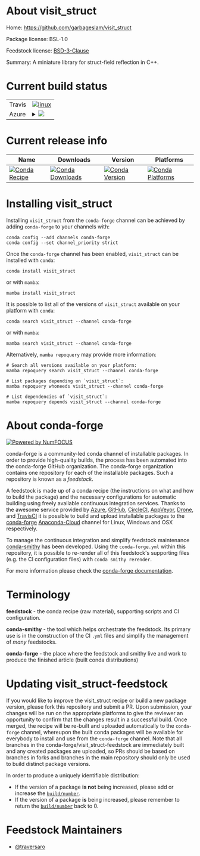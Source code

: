 About visit_struct
==================

Home: https://github.com/garbageslam/visit_struct

Package license: BSL-1.0

Feedstock license: [BSD-3-Clause](https://github.com/conda-forge/visit_struct-feedstock/blob/main/LICENSE.txt)

Summary: A miniature library for struct-field reflection in C++.

Current build status
====================


<table><tr>
    <td>Travis</td>
    <td>
      <a href="https://app.travis-ci.com/conda-forge/visit_struct-feedstock">
        <img alt="linux" src="https://img.shields.io/travis/com/conda-forge/visit_struct-feedstock/main.svg?label=Linux">
      </a>
    </td>
  </tr>
    
  <tr>
    <td>Azure</td>
    <td>
      <details>
        <summary>
          <a href="https://dev.azure.com/conda-forge/feedstock-builds/_build/latest?definitionId=16734&branchName=main">
            <img src="https://dev.azure.com/conda-forge/feedstock-builds/_apis/build/status/visit_struct-feedstock?branchName=main">
          </a>
        </summary>
        <table>
          <thead><tr><th>Variant</th><th>Status</th></tr></thead>
          <tbody><tr>
              <td>linux_64</td>
              <td>
                <a href="https://dev.azure.com/conda-forge/feedstock-builds/_build/latest?definitionId=16734&branchName=main">
                  <img src="https://dev.azure.com/conda-forge/feedstock-builds/_apis/build/status/visit_struct-feedstock?branchName=main&jobName=linux&configuration=linux%20linux_64_" alt="variant">
                </a>
              </td>
            </tr><tr>
              <td>linux_aarch64</td>
              <td>
                <a href="https://dev.azure.com/conda-forge/feedstock-builds/_build/latest?definitionId=16734&branchName=main">
                  <img src="https://dev.azure.com/conda-forge/feedstock-builds/_apis/build/status/visit_struct-feedstock?branchName=main&jobName=linux&configuration=linux%20linux_aarch64_" alt="variant">
                </a>
              </td>
            </tr><tr>
              <td>linux_ppc64le</td>
              <td>
                <a href="https://dev.azure.com/conda-forge/feedstock-builds/_build/latest?definitionId=16734&branchName=main">
                  <img src="https://dev.azure.com/conda-forge/feedstock-builds/_apis/build/status/visit_struct-feedstock?branchName=main&jobName=linux&configuration=linux%20linux_ppc64le_" alt="variant">
                </a>
              </td>
            </tr><tr>
              <td>osx_64</td>
              <td>
                <a href="https://dev.azure.com/conda-forge/feedstock-builds/_build/latest?definitionId=16734&branchName=main">
                  <img src="https://dev.azure.com/conda-forge/feedstock-builds/_apis/build/status/visit_struct-feedstock?branchName=main&jobName=osx&configuration=osx%20osx_64_" alt="variant">
                </a>
              </td>
            </tr><tr>
              <td>osx_arm64</td>
              <td>
                <a href="https://dev.azure.com/conda-forge/feedstock-builds/_build/latest?definitionId=16734&branchName=main">
                  <img src="https://dev.azure.com/conda-forge/feedstock-builds/_apis/build/status/visit_struct-feedstock?branchName=main&jobName=osx&configuration=osx%20osx_arm64_" alt="variant">
                </a>
              </td>
            </tr><tr>
              <td>win_64</td>
              <td>
                <a href="https://dev.azure.com/conda-forge/feedstock-builds/_build/latest?definitionId=16734&branchName=main">
                  <img src="https://dev.azure.com/conda-forge/feedstock-builds/_apis/build/status/visit_struct-feedstock?branchName=main&jobName=win&configuration=win%20win_64_" alt="variant">
                </a>
              </td>
            </tr>
          </tbody>
        </table>
      </details>
    </td>
  </tr>
</table>

Current release info
====================

| Name | Downloads | Version | Platforms |
| --- | --- | --- | --- |
| [![Conda Recipe](https://img.shields.io/badge/recipe-visit_struct-green.svg)](https://anaconda.org/conda-forge/visit_struct) | [![Conda Downloads](https://img.shields.io/conda/dn/conda-forge/visit_struct.svg)](https://anaconda.org/conda-forge/visit_struct) | [![Conda Version](https://img.shields.io/conda/vn/conda-forge/visit_struct.svg)](https://anaconda.org/conda-forge/visit_struct) | [![Conda Platforms](https://img.shields.io/conda/pn/conda-forge/visit_struct.svg)](https://anaconda.org/conda-forge/visit_struct) |

Installing visit_struct
=======================

Installing `visit_struct` from the `conda-forge` channel can be achieved by adding `conda-forge` to your channels with:

```
conda config --add channels conda-forge
conda config --set channel_priority strict
```

Once the `conda-forge` channel has been enabled, `visit_struct` can be installed with `conda`:

```
conda install visit_struct
```

or with `mamba`:

```
mamba install visit_struct
```

It is possible to list all of the versions of `visit_struct` available on your platform with `conda`:

```
conda search visit_struct --channel conda-forge
```

or with `mamba`:

```
mamba search visit_struct --channel conda-forge
```

Alternatively, `mamba repoquery` may provide more information:

```
# Search all versions available on your platform:
mamba repoquery search visit_struct --channel conda-forge

# List packages depending on `visit_struct`:
mamba repoquery whoneeds visit_struct --channel conda-forge

# List dependencies of `visit_struct`:
mamba repoquery depends visit_struct --channel conda-forge
```


About conda-forge
=================

[![Powered by
NumFOCUS](https://img.shields.io/badge/powered%20by-NumFOCUS-orange.svg?style=flat&colorA=E1523D&colorB=007D8A)](https://numfocus.org)

conda-forge is a community-led conda channel of installable packages.
In order to provide high-quality builds, the process has been automated into the
conda-forge GitHub organization. The conda-forge organization contains one repository
for each of the installable packages. Such a repository is known as a *feedstock*.

A feedstock is made up of a conda recipe (the instructions on what and how to build
the package) and the necessary configurations for automatic building using freely
available continuous integration services. Thanks to the awesome service provided by
[Azure](https://azure.microsoft.com/en-us/services/devops/), [GitHub](https://github.com/),
[CircleCI](https://circleci.com/), [AppVeyor](https://www.appveyor.com/),
[Drone](https://cloud.drone.io/welcome), and [TravisCI](https://travis-ci.com/)
it is possible to build and upload installable packages to the
[conda-forge](https://anaconda.org/conda-forge) [Anaconda-Cloud](https://anaconda.org/)
channel for Linux, Windows and OSX respectively.

To manage the continuous integration and simplify feedstock maintenance
[conda-smithy](https://github.com/conda-forge/conda-smithy) has been developed.
Using the ``conda-forge.yml`` within this repository, it is possible to re-render all of
this feedstock's supporting files (e.g. the CI configuration files) with ``conda smithy rerender``.

For more information please check the [conda-forge documentation](https://conda-forge.org/docs/).

Terminology
===========

**feedstock** - the conda recipe (raw material), supporting scripts and CI configuration.

**conda-smithy** - the tool which helps orchestrate the feedstock.
                   Its primary use is in the construction of the CI ``.yml`` files
                   and simplify the management of *many* feedstocks.

**conda-forge** - the place where the feedstock and smithy live and work to
                  produce the finished article (built conda distributions)


Updating visit_struct-feedstock
===============================

If you would like to improve the visit_struct recipe or build a new
package version, please fork this repository and submit a PR. Upon submission,
your changes will be run on the appropriate platforms to give the reviewer an
opportunity to confirm that the changes result in a successful build. Once
merged, the recipe will be re-built and uploaded automatically to the
`conda-forge` channel, whereupon the built conda packages will be available for
everybody to install and use from the `conda-forge` channel.
Note that all branches in the conda-forge/visit_struct-feedstock are
immediately built and any created packages are uploaded, so PRs should be based
on branches in forks and branches in the main repository should only be used to
build distinct package versions.

In order to produce a uniquely identifiable distribution:
 * If the version of a package **is not** being increased, please add or increase
   the [``build/number``](https://docs.conda.io/projects/conda-build/en/latest/resources/define-metadata.html#build-number-and-string).
 * If the version of a package **is** being increased, please remember to return
   the [``build/number``](https://docs.conda.io/projects/conda-build/en/latest/resources/define-metadata.html#build-number-and-string)
   back to 0.

Feedstock Maintainers
=====================

* [@traversaro](https://github.com/traversaro/)

